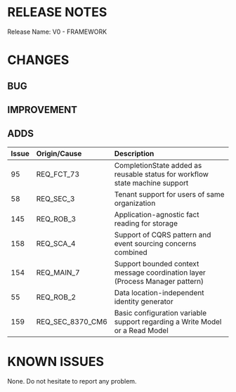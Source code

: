 # RELEASE NOTES

Release Name: V0 - FRAMEWORK

# CHANGES
## BUG

## IMPROVEMENT

## ADDS
|Issue|Origin/Cause|Description|
|:--|:--|:--|
|95|REQ_FCT_73|CompletionState added as reusable status for workflow state machine support|
|58|REQ_SEC_3|Tenant support for users of same organization|
|145|REQ_ROB_3|Application-agnostic fact reading for storage|
|158|REQ_SCA_4|Support of CQRS pattern and event sourcing concerns combined|
|154|REQ_MAIN_7|Support bounded context message coordination layer (Process Manager pattern)|
|55|REQ_ROB_2|Data location-independent identity generator|
|159|REQ_SEC_8370_CM6|Basic configuration variable support regarding a Write Model or a Read Model|

# KNOWN ISSUES
None. Do not hesitate to report any problem.
